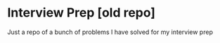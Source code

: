 # Interview Prep [old repo]

Just a repo of a bunch of problems I have solved for my interview prep
